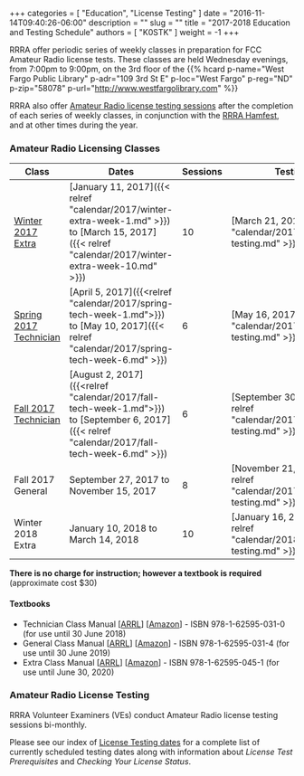 +++
categories = [ "Education", "License Testing" ]
date = "2016-11-14T09:40:26-06:00"
description = ""
slug = ""
title = "2017-2018 Education and Testing Schedule"
authors = [ "K0STK" ]
weight = -1
+++

RRRA offer periodic series of weekly classes in preparation for FCC Amateur
Radio license tests.  These classes are
held Wednesday evenings, from 7:00pm to 9:00pm, on the 3rd floor of the 
{{% hcard p-name="West Fargo Public Library" p-adr="109 3rd St E" p-loc="West Fargo" p-reg="ND" p-zip="58078" p-url="http://www.westfargolibrary.com" %}}

RRRA also offer [Amateur Radio license testing sessions](/dates/license-testing)
after the completion of each series of weekly classes, in conjunction with the
[RRRA Hamfest](/dates/hamfest/), and at other times during the year.
<!--more-->
### Amateur Radio Licensing Classes
Class | Dates | Sessions | Testing
------|-------|----------|--------
[Winter 2017 Extra](/dates/winter-2017-extra) | [January 11, 2017]({{< relref "calendar/2017/winter-extra-week-1.md" >}}) to [March 15, 2017]({{< relref "calendar/2017/winter-extra-week-10.md" >}}) | 10 | [March 21, 2017]({{< relref "calendar/2017/march-testing.md" >}})
[Spring 2017 Technician](/dates/spring-2017-technician) | [April 5, 2017]({{<relref "calendar/2017/spring-tech-week-1.md">}}) to [May 10, 2017]({{< relref "calendar/2017/spring-tech-week-6.md" >}}) | 6 | [May 16, 2017]({{< relref "calendar/2017/may-testing.md" >}})
[Fall 2017 Technician](/dates/fall-2017-technician) | [August 2, 2017]({{<relref "calendar/2017/fall-tech-week-1.md">}}) to [September 6, 2017]({{< relref "calendar/2017/fall-tech-week-6.md" >}}) | 6 | [September 30, 2017]({{< relref "calendar/2017/hamfest-testing.md" >}})
Fall 2017 General | September 27, 2017 to November 15, 2017 | 8 | [November 21, 2017]({{< relref "calendar/2017/november-testing.md" >}})
Winter 2018 Extra | January 10, 2018 to March 14, 2018 | 10 | [January 16, 2018]({{< relref "calendar/2018/january-testing.md" >}})


**There is no charge for instruction; however a textbook is required**
(approximate cost $30)

#### Textbooks

* Technician Class Manual [[ARRL](http://www.arrl.org/shop/ARRL-Ham-Radio-License-Manual-3rd-Edition/)] [[Amazon](http://www.amazon.com/ARRL-Ham-Radio-License-Manual/dp/1625950136/)] - ISBN 978-1-62595-031-0 (for use until 30 June 2018)
* General Class Manual [[ARRL](http://www.arrl.org/shop/ARRL-General-Class-License-Manual-8th-Edition/)] [[Amazon](http://www.amazon.com/General-Class-License-Manual-Spiral/dp/1625950314/)] - ISBN 978-1-62595-031-4 (for use until 30 June 2019)
* Extra Class Manual [[ARRL](http://www.arrl.org/shop/ARRL-Extra-Class-License-Manual-11th-Edition/)] [[Amazon](http://www.amazon.com/Extra-Class-License-Manual-Amateur/dp/1625950454/)] - ISBN 978-1-62595-045-1 (for use until June 30, 2020)

### Amateur Radio License Testing

RRRA Volunteer Examiners (VEs) conduct Amateur Radio license testing
sessions bi-monthly. 	

Please see our index of [License Testing dates](/dates/license-testing/) for a
complete list of currently scheduled testing dates along with information
about *License Test Prerequisites* and *Checking Your License Status*.
